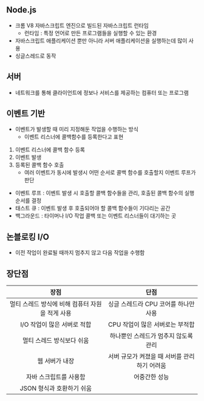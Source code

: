 ## Node.js
* 크롬 V8 자바스크립트 엔진으로 빌드된 자바스크립트 런타임
    - 런타임 : 특정 언어로 만든 프로그램들을 실행할 수 있는 환경
* 자바스크립트 애플리케이션 뿐만 아니라 서버 애플리케이션을 실행하는데 많이 사용
* 싱글스레드로 동작

## 서버
* 네트워크를 통해 클라이언트에 정보나 서비스를 제공하는 컴퓨터 또는 프로그램

## 이벤트 기반
* 이벤트가 발생할 때 미리 지정해둔 작업을 수행하는 방식
    - 이벤트 리스너에 콜백함수를 등록한다고 표현
1. 이벤트 리스너에 콜백 함수 등록
2. 이벤트 발생
3. 등록된 콜백 함수 호출
    - 여러 이벤트가 동시에 발생시 어떤 순서로 콜백 함수를 호출할지 이벤트 루프가 판단
* 이벤트 루프 : 이벤트 발생 시 호출할 콜백 함수들을 관리, 호출된 콜백 함수의 실행 순서를 결정
* 태스트 큐 : 이벤트 발생 후 호출되어야 할 콜백 함수들이 기다리는 공간
* 백그라운드 : 타이머나 I/O 작업 콜백 또는 이벤트 리스너들이 대기하는 곳

## 논블로킹 I/O
* 이전 작업이 완료될 때까지 멈추지 않고 다음 작업을 수행함

## 장단점
|장점|단점|
|:---:|:---:|
|멀티 스레드 방식에 비해 컴퓨터 자원을 적게 사용|싱글 스레드라 CPU 코어를 하나만 사용|
|I/O 작업이 많은 서버로 적합|CPU 작업이 많은 서버로는 부적합|
|멀티 스레드 방식보다 쉬움|하나뿐인 스레드가 멈추지 않도록 관리|
|웹 서버가 내장|서버 규모가 켜졌을 때 서버를 관리하기 어려움|
|자바 스크립트를 사용함|어중간한 성능|
|JSON 형식과 호환하기 쉬움||
